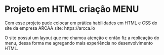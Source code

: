 <h1>Projeto em HTML criação MENU</h1>
<p>Com esse projeto pude colocar em prática habilidades em HTML e CSS do site da empresa ARCAA site: <a>https://arcca.io</a></p>
<p>O site possui um layout que me chamou atenção e então fiz a replicação do menu, dessa forma me agregando mais experiência no desenvolvimento HTML.</p>

